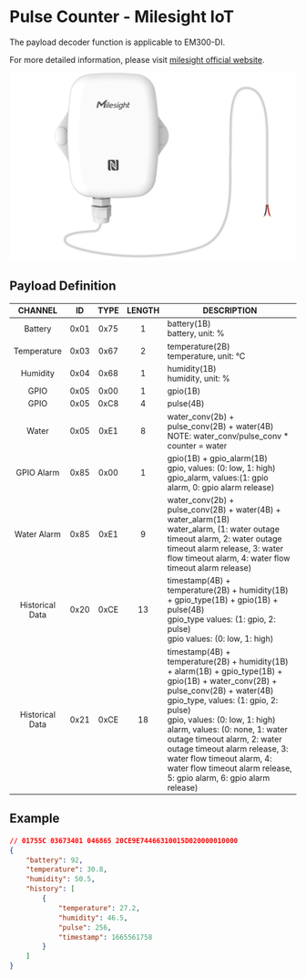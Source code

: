 # Pulse Counter - Milesight IoT

The payload decoder function is applicable to EM300-DI.

For more detailed information, please visit [milesight official website](https://www.milesight-iot.com).

![EM300-DI](EM300-DI.png)

## Payload Definition

|     CHANNEL     |  ID  | TYPE | LENGTH | DESCRIPTION                                                                                                                                                                                                                                                                                                                                                                                                                   |
| :-------------: | :--: | :--: | :----: | ----------------------------------------------------------------------------------------------------------------------------------------------------------------------------------------------------------------------------------------------------------------------------------------------------------------------------------------------------------------------------------------------------------------------------- |
|     Battery     | 0x01 | 0x75 |   1    | battery(1B)<br/>battery, unit: %                                                                                                                                                                                                                                                                                                                                                                                              |
|   Temperature   | 0x03 | 0x67 |   2    | temperature(2B)<br/>temperature, unit: °C                                                                                                                                                                                                                                                                                                                                                                                     |
|    Humidity     | 0x04 | 0x68 |   1    | humidity(1B)<br/>humidity, unit: %                                                                                                                                                                                                                                                                                                                                                                                            |
|      GPIO       | 0x05 | 0x00 |   1    | gpio(1B)                                                                                                                                                                                                                                                                                                                                                                                                                      |
|      GPIO       | 0x05 | 0xC8 |   4    | pulse(4B)                                                                                                                                                                                                                                                                                                                                                                                                                     |
|      Water      | 0x05 | 0xE1 |   8    | water_conv(2b) + pulse_conv(2B) + water(4B)<br/>NOTE: water_conv/pulse_conv \* counter = water                                                                                                                                                                                                                                                                                                                                |
|   GPIO Alarm    | 0x85 | 0x00 |   1    | gpio(1B) + gpio_alarm(1B)<br/>gpio, values: (0: low, 1: high)<br/>gpio_alarm, values:(1: gpio alarm, 0: gpio alarm release)                                                                                                                                                                                                                                                                                                   |
|   Water Alarm   | 0x85 | 0xE1 |   9    | water_conv(2b) + pulse_conv(2B) + water(4B) + water_alarm(1B)<br/>water_alarm, (1: water outage timeout alarm, 2: water outage timeout alarm release, 3: water flow timeout alarm, 4: water flow timeout alarm release)                                                                                                                                                                                                       |
| Historical Data | 0x20 | 0xCE |   13   | timestamp(4B) + temperature(2B) + humidity(1B) + gpio_type(1B) + gpio(1B) + pulse(4B)<br/>gpio_type values: (1: gpio, 2: pulse)<br/>gpio values: (0: low, 1: high)                                                                                                                                                                                                                                                            |
| Historical Data | 0x21 | 0xCE |   18   | timestamp(4B) + temperature(2B) + humidity(1B) + alarm(1B) + gpio_type(1B) + gpio(1B) + water_conv(2B) + pulse_conv(2B) + water(4B)<br/>gpio_type, values: (1: gpio, 2: pulse)<br/>gpio, values: (0: low, 1: high)<br/>alarm, values: (0: none, 1: water outage timeout alarm, 2: water outage timeout alarm release, 3: water flow timeout alarm, 4: water flow timeout alarm release, 5: gpio alarm, 6: gpio alarm release) |

## Example

```json
// 01755C 03673401 046865 20CE9E74466310015D020000010000
{
    "battery": 92,
    "temperature": 30.8,
    "humidity": 50.5,
    "history": [
        {
            "temperature": 27.2,
            "humidity": 46.5,
            "pulse": 256,
            "timestamp": 1665561758
        }
    ]
}
```
